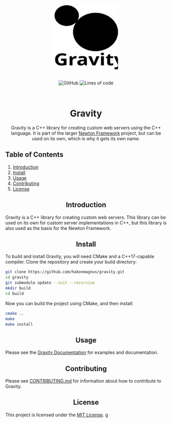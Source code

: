 <div align="center">
  <a href="https://newtonframework.com/gravity">
    <img width="200" height="200" src="https://github.com/hakonmagnus/gravity/blob/master/docs/gravity.svg">
  </a>
  <br>
  <br>

![GitHub](https://img.shields.io/github/license/hakonmagnus/gravity)
![Lines of code](https://img.shields.io/tokei/lines/github/hakonmagnus/gravity)

  <br>
  <h1>Gravity</h1>
  <p>
    Gravity is a C++ library for creating custom web servers using the C++ language. It is part of the larger
    <a href="https://github.com/hakonmagnus/newton" target="_blank">Newton Framework</a> project, but can be used on its own, which is why it gets its own name.
  </p>
</div>

## Table of Contents

1. [Introduction](#introduction)
2. [Install](#install)
3. [Usage](#usage)
4. [Contributing](#contributing)
5. [License](#license)

<h2 align="center">Introduction</h2>

Gravity is a C++ library for creating custom web servers. This library can be used on its own
for custom server implementations in C++, but this library is also used as the basis for the
Newton Framework.

<h2 align="center">Install</h2>

To build and install Gravity, you will need CMake and a C++17-capable compiler. Clone the
repository and create your build directory:

```sh
git clone https://github.com/hakonmagnus/gravity.git
cd gravity
git submodule update --init --recursive
mkdir build
cd build
```

Now you can build the project using CMake, and then install:

```sh
cmake ..
make
make install
```

<h2 align="center">Usage</h2>

Please see the [Gravity Documentation](https://newtonframework.com/gravity/docs) for examples and documentation.

<h2 align="center">Contributing</h2>

Please see [CONTRIBUTING.md](./CONTRIBUTING.md) for information about how to contribute to Gravity.

<h2 align="center">License</h2>

This project is licensed under the [MIT License](./LICENSE).
g
